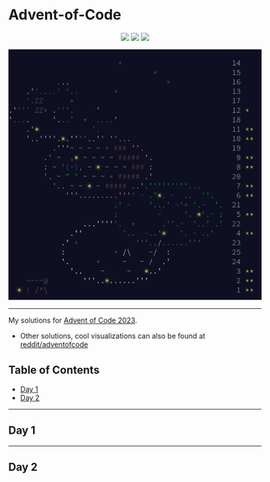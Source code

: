 <!-- omit in toc -->
# Advent-of-Code

<div align="center">
    <img src="https://img.shields.io/badge/Day%11📅-25-blue">
    <img src="https://img.shields.io/badge/Stars%11⭐-22/50-yellow">
    <img src="https://img.shields.io/badge/Days%11-11/25-red">
</div>

![aoc2023](AoC-2023/imgs/aoc2023.png)

-------

My solutions for [Advent of Code 2023](https://adventofcode.com/2023).

- Other solutions, cool visualizations can also be found at [reddit/adventofcode](https://www.reddit.com/r/adventofcode/)

<!-- omit in toc -->
## Table of Contents

<!-- vim-markdown-toc GFM -->

* [Day 1](#day-1)
* [Day 2](#day-2)

<!-- vim-markdown-toc -->

-------

## Day 1

-------

## Day 2

